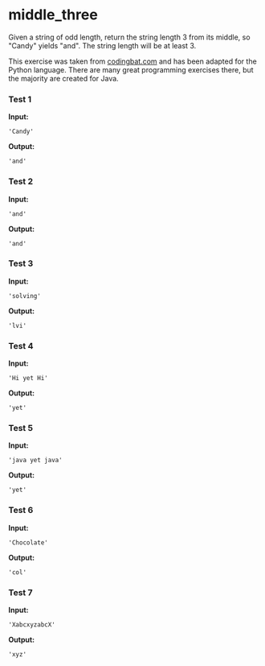 # middle_three




Given a string of odd length, return the string length 3 from its middle, so "Candy" yields "and". The string length will be at least 3.

This exercise was taken from [codingbat.com](https://codingbat.com/prob/p115863) and has been adapted for the Python language. There are many great programming exercises there, but the majority are created for Java.






### Test 1
**Input:**
```
'Candy'
```
**Output:**
```
'and'
```
### Test 2
**Input:**
```
'and'
```
**Output:**
```
'and'
```
### Test 3
**Input:**
```
'solving'
```
**Output:**
```
'lvi'
```
### Test 4
**Input:**
```
'Hi yet Hi'
```
**Output:**
```
'yet'
```
### Test 5
**Input:**
```
'java yet java'
```
**Output:**
```
'yet'
```
### Test 6
**Input:**
```
'Chocolate'
```
**Output:**
```
'col'
```
### Test 7
**Input:**
```
'XabcxyzabcX'
```
**Output:**
```
'xyz'
```

